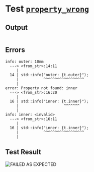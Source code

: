 # Test [`property_wrong`](../doc/structure/workbench.md#L298)

## Output

```,plain
```

## Errors

```,plain
info: outer: 10mm
  ---> <from_str>:14:11
     |
  14 | std::info("outer: {t.outer}");
     |           ^^^^^^^^^^^^^^^^^^
     |
error: Property not found: inner
  ---> <from_str>:16:20
     |
  16 | std::info("inner: {t.inner}");
     |                    ^^^^^^^
     |
info: inner: <invalid>
  ---> <from_str>:16:11
     |
  16 | std::info("inner: {t.inner}");
     |           ^^^^^^^^^^^^^^^^^^
     |
```

## Test Result

![FAILED AS EXPECTED](../doc/structure/.test/property_wrong.png)
